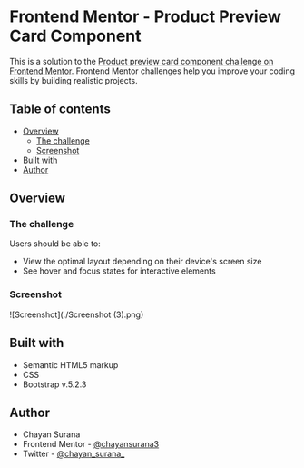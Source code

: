 # Frontend Mentor - Product Preview Card Component

This is a solution to the [Product preview card component challenge on Frontend Mentor](https://www.frontendmentor.io/challenges/product-preview-card-component-GO7UmttRfa). Frontend Mentor challenges help you improve your coding skills by building realistic projects. 

## Table of contents

- [Overview](#overview)
  - [The challenge](#the-challenge)
  - [Screenshot](#screenshot)
- [Built with](#built-with)
- [Author](#author)

## Overview

### The challenge

Users should be able to:

- View the optimal layout depending on their device's screen size
- See hover and focus states for interactive elements

### Screenshot

![Screenshot](./Screenshot (3).png)

## Built with

- Semantic HTML5 markup
- CSS
- Bootstrap v.5.2.3

## Author

- Chayan Surana 
- Frontend Mentor - [@chayansurana3](https://www.frontendmentor.io/profile/chayansurana3)
- Twitter - [@chayan_surana_](https://twitter.com/chayan_surana_)
